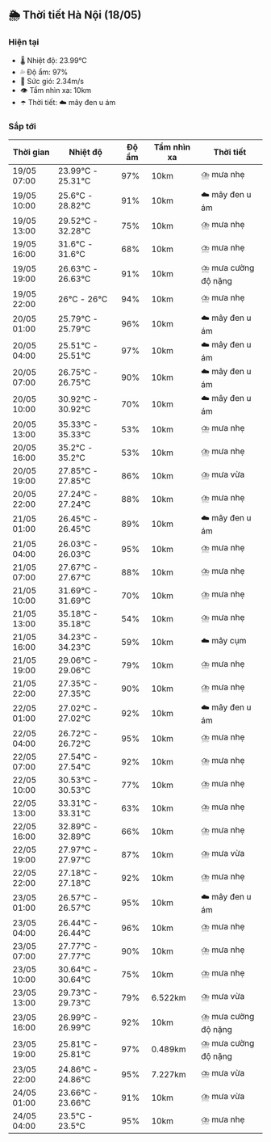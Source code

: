 ## 🌦️ Thời tiết Hà Nội (18/05)

### Hiện tại

- 🌡️ Nhiệt độ: 23.99℃
- 💦 Độ ẩm: 97%
- 💨 Sức gió: 2.34m/s
- 👁️ Tầm nhìn xa: 10km
- ☂️ Thời tiết: ☁️ mây đen u ám

### Sắp tới

| Thời gian | Nhiệt độ | Độ ẩm | Tầm nhìn xa | Thời tiết |
| --- | --- | --- | --- | --- |
| 19/05 07:00 | 23.99℃ - 25.31℃ | 97% | 10km | ⛈️ mưa nhẹ |
| 19/05 10:00 | 25.6℃ - 28.82℃ | 91% | 10km | ☁️ mây đen u ám |
| 19/05 13:00 | 29.52℃ - 32.28℃ | 75% | 10km | ⛈️ mưa nhẹ |
| 19/05 16:00 | 31.6℃ - 31.6℃ | 68% | 10km | ⛈️ mưa nhẹ |
| 19/05 19:00 | 26.63℃ - 26.63℃ | 91% | 10km | ⛈️ mưa cường độ nặng |
| 19/05 22:00 | 26℃ - 26℃ | 94% | 10km | ⛈️ mưa nhẹ |
| 20/05 01:00 | 25.79℃ - 25.79℃ | 96% | 10km | ☁️ mây đen u ám |
| 20/05 04:00 | 25.51℃ - 25.51℃ | 97% | 10km | ☁️ mây đen u ám |
| 20/05 07:00 | 26.75℃ - 26.75℃ | 90% | 10km | ☁️ mây đen u ám |
| 20/05 10:00 | 30.92℃ - 30.92℃ | 70% | 10km | ☁️ mây đen u ám |
| 20/05 13:00 | 35.33℃ - 35.33℃ | 53% | 10km | ⛈️ mưa nhẹ |
| 20/05 16:00 | 35.2℃ - 35.2℃ | 53% | 10km | ⛈️ mưa nhẹ |
| 20/05 19:00 | 27.85℃ - 27.85℃ | 86% | 10km | ⛈️ mưa vừa |
| 20/05 22:00 | 27.24℃ - 27.24℃ | 88% | 10km | ⛈️ mưa nhẹ |
| 21/05 01:00 | 26.45℃ - 26.45℃ | 89% | 10km | ☁️ mây đen u ám |
| 21/05 04:00 | 26.03℃ - 26.03℃ | 95% | 10km | ⛈️ mưa nhẹ |
| 21/05 07:00 | 27.67℃ - 27.67℃ | 88% | 10km | ⛈️ mưa nhẹ |
| 21/05 10:00 | 31.69℃ - 31.69℃ | 70% | 10km | ⛈️ mưa nhẹ |
| 21/05 13:00 | 35.18℃ - 35.18℃ | 54% | 10km | ⛈️ mưa nhẹ |
| 21/05 16:00 | 34.23℃ - 34.23℃ | 59% | 10km | ☁️ mây cụm |
| 21/05 19:00 | 29.06℃ - 29.06℃ | 79% | 10km | ⛈️ mưa nhẹ |
| 21/05 22:00 | 27.35℃ - 27.35℃ | 90% | 10km | ⛈️ mưa nhẹ |
| 22/05 01:00 | 27.02℃ - 27.02℃ | 92% | 10km | ☁️ mây đen u ám |
| 22/05 04:00 | 26.72℃ - 26.72℃ | 95% | 10km | ⛈️ mưa nhẹ |
| 22/05 07:00 | 27.54℃ - 27.54℃ | 92% | 10km | ⛈️ mưa nhẹ |
| 22/05 10:00 | 30.53℃ - 30.53℃ | 77% | 10km | ⛈️ mưa nhẹ |
| 22/05 13:00 | 33.31℃ - 33.31℃ | 63% | 10km | ⛈️ mưa nhẹ |
| 22/05 16:00 | 32.89℃ - 32.89℃ | 66% | 10km | ⛈️ mưa nhẹ |
| 22/05 19:00 | 27.97℃ - 27.97℃ | 87% | 10km | ⛈️ mưa vừa |
| 22/05 22:00 | 27.18℃ - 27.18℃ | 92% | 10km | ⛈️ mưa nhẹ |
| 23/05 01:00 | 26.57℃ - 26.57℃ | 95% | 10km | ☁️ mây đen u ám |
| 23/05 04:00 | 26.44℃ - 26.44℃ | 96% | 10km | ⛈️ mưa nhẹ |
| 23/05 07:00 | 27.77℃ - 27.77℃ | 90% | 10km | ⛈️ mưa nhẹ |
| 23/05 10:00 | 30.64℃ - 30.64℃ | 75% | 10km | ⛈️ mưa nhẹ |
| 23/05 13:00 | 29.73℃ - 29.73℃ | 79% | 6.522km | ⛈️ mưa vừa |
| 23/05 16:00 | 26.99℃ - 26.99℃ | 92% | 10km | ⛈️ mưa cường độ nặng |
| 23/05 19:00 | 25.81℃ - 25.81℃ | 97% | 0.489km | ⛈️ mưa cường độ nặng |
| 23/05 22:00 | 24.86℃ - 24.86℃ | 95% | 7.227km | ⛈️ mưa vừa |
| 24/05 01:00 | 23.66℃ - 23.66℃ | 91% | 10km | ⛈️ mưa vừa |
| 24/05 04:00 | 23.5℃ - 23.5℃ | 95% | 10km | ⛈️ mưa nhẹ |
